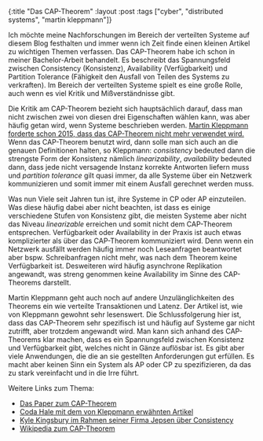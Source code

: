 {:title "Das CAP-Theorem"
 :layout :post
 :tags  ["cyber", "distributed systems", "martin kleppmann"]}

Ich möchte meine Nachforschungen im Bereich der verteilten Systeme auf diesem Blog festhalten und immer wenn ich Zeit finde einen kleinen Artikel zu wichtigen Themen verfassen. Das CAP-Theorem habe ich schon in meiner Bachelor-Arbeit behandelt. Es beschreibt das Spannungsfeld zwischen Consistency (Konsistenz), Availability (Verfügbarkeit) und Partition Tolerance (Fähigkeit den Ausfall von Teilen des Systems zu verkraften). Im Bereich der verteilten Systeme spielt es eine große Rolle, auch wenn es viel Kritik und Mißverständnisse gibt.

Die Kritik am CAP-Theorem bezieht sich hauptsächlich darauf, dass man nicht zwischen zwei von diesen drei Eigenschaften wählen kann, was aber häufig getan wird, wenn Systeme beschrieben werden. [Martin Kleppmann forderte schon 2015, dass das CAP-Theorem nicht mehr verwendet wird.](https://martin.kleppmann.com/2015/05/11/please-stop-calling-databases-cp-or-ap.html) Wenn das CAP-Theorem benutzt wird, dann solle man sich auch an die genauen Definitionen halten, so Kleppmann: _consistency_ bedeuted dann die strengste Form der Konsistenz nämlich _linearizability_, _availability_ bedeuted dann, dass jede nicht versagende Instanz korrekte Antworten liefern muss und _partition tolerance_ gilt quasi immer, da alle Systeme über ein Netzwerk kommunizieren und somit immer mit einem Ausfall gerechnet werden muss.

Was nun Viele seit Jahren tun ist, ihre Systeme in CP oder AP einzuteilen. Was diese häufig dabei aber nicht beachten, ist dass es einige verschiedene Stufen von Konsistenz gibt, die meisten Systeme aber nicht das Niveau _linearizable_ erreichen und somit nicht dem CAP-Theorem entsprechen. Verfügbarkeit oder Availability in der Praxis ist auch etwas komplizierter als über das CAP-Theorem kommuniziert wird. Denn wenn ein Netzwerk ausfällt werden häufig immer noch Leseanfragen beantwortet aber bspw. Schreibanfragen nicht mehr, was nach dem Theorem keine Verfügbarkeit ist. Desweiteren wird häufig asynchrone Replikation angewandt, was streng genommen keine Availability im Sinne des CAP-Theorems darstellt.

Martin Kleppmann geht auch noch auf andere Unzulänglichkeiten des Theorems ein wie verteilte Transaktionen und Latenz. Der Artikel ist, wie von Kleppmann gewohnt sehr lesenswert. Die Schlussfolgerung hier ist, dass das CAP-Theorem sehr spezifisch ist und häufig auf Systeme gar nicht zutrifft, aber trotzdem angewandt wird. Man kann sich anhand des CAP-Theorems klar machen, dass es ein Spannungsfeld zwischen Konsistenz und Verfügbarkeit gibt, welches nicht in Gänze auflösbar ist. Es gibt aber viele Anwendungen, die die an sie gestellten Anforderungen gut erfüllen. Es macht aber keinen Sinn ein System als AP oder CP zu spezifizieren, da das zu stark vereinfacht und in die Irre führt.

Weitere Links zum Thema:

- [Das Paper zum CAP-Theorem](https://users.ece.cmu.edu/~adrian/731-sp04/readings/GL-cap.pdf)
- [Coda Hale mit dem von Kleppmann erwähnten Artikel](https://codahale.com/you-cant-sacrifice-partition-tolerance/)
- [Kyle Kingsbury im Rahmen seiner Firma Jepsen über Consistency](https://jepsen.io/consistency)
- [Wikipedia zum CAP-Theorem](https://de.wikipedia.org/wiki/CAP-Theorem)
